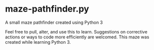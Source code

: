 # maze-pathfinder.py
A small maze pathfinder created using Python 3

Feel free to pull, alter, and use this to learn.
Suggestions on corrective actions or ways to code more efficiently are welcomed. 
This maze was created while learning Python 3.
